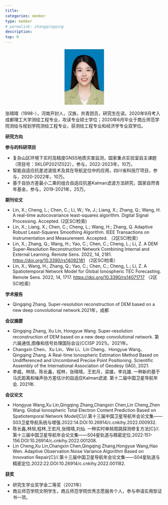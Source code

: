 ```yaml
---
title: 
categories: member
type: member
# permalink: zhangqingqing
description: 
top: 0
---
```


<div align=center>
<img src="/images/zhangqingqing.jpg" width = 25%>
</div>


张晴晴（1998-），河南开封人，汉族，共青团员，研究生在读。2020年9月考入成都理工大学测绘工程专业，攻读专业硕士学位；2020年6月毕业于商丘师范学院测绘与规划学院测绘工程专业，获测绘工程专业和经济学专业双学位。

**研究方向**

**参与的科研项目**
* 复杂山区环境下实时高精度GNSS地质灾害监测，国家重点实验室自主课题（项目号：SKLGP2021Z022），参与，2022-2023年，10万。
* 智能自适应抗差滤波技术及其在导航定位中的应用，四川省科技厅项目，参与，2020-2022年，10万。
* 基于自协方差最小二乘的组合自适应抗差Kalman滤波方法研究，国家自然青年基金，参与，2019-2021年，25万。


**期刊论文**
* Lin, X.; Cheng, L.; Chen, C.; Li, W.; Ye, J.; Liang, X.; Zhang, Q.; Wang, H. A real-time autocovariance least-squares algorithm. Digital Signal Processing. Accepted. (2区SCI检索)
* Lin, X.; Liang, X.; Chen, C.; Cheng, L.; Wang, H.; Zhang, Q. Adaptive Robust Least-Squares Smoothing Algorithm. IEEE Transactions on Instrumentation and Measurement. Accepted. （2区SCI检索）
* Lin, X.; Zhang, Q.; Wang, H.; Yao, C.; Chen, C.; Cheng, L.; Li, Z. A DEM Super-Resolution Reconstruction Network Combining Internal and External Learning. Remote Sens. 2022, 14, 2181. https://doi.org/10.3390/rs14092181 （2区SCI检索）
* Lin, X.; Wang, H.; Zhang, Q.; Yao, C.; Chen, C.; Cheng, L.; Li, Z. A Spatiotemporal Network Model for Global Ionospheric TEC Forecasting. Remote Sens. 2022, 14, 1717. https://doi.org/10.3390/rs14071717 （2区SCI检索）


**学术报告**
* Qingqing Zhang. Super-resolution reconstruction of DEM based on a new deep convolutional network.2021年，成都

**会议摘要**
* Qingqing Zhang, Xu Lin, Hongyue Wang. Super-resolution reconstruction of DEM based on a new deep convolutional network. 第六届通信,图像和信号处理国际会议(CCISP 2021)。2021年。
* Changxin Chen、Xu Lin、Wei Li、Lin Cheng、Hongyue Wang、Qingqing Zhang. A Real-time Ionospheric Estimation Method Based on Undifferenced and Uncombined Precise Point Positioning. Scientific Assembly of the International Association of Geodesy (IAG), 2021.
* 李威，林旭，陈长鑫，程林，张晴晴，王宏月，梁雄，李兆雄. 一种新的基于马氏距离和噪声协方差估计的自适应Kalman滤波. 第十二届中国卫星导航年会. 2021年.



**会议论文**
* Hongyue Wang,Xu Lin,Qingqing Zhang,Changxin Chen,Lin Cheng,Zhen Wang. Global Ionospheric Total Electron Content Prediction Based on Spatiotemporal Network Model[C]//.第十三届中国卫星导航年会论文集——S03卫星导航系统与增强.2022:14.DOI:10.26914/c.cnkihy.2022.000932.
* 陈长鑫,林旭,程林,王宏月,张晴晴,刘灿. 一种实时单频周跳探测修复方法[C]//.第十三届中国卫星导航年会论文集——S04星轨道与精密定位.2022:151-156.DOI:10.26914/c.cnkihy.2022.001208.
* Lin Cheng,Xu Lin,Changxin Chen,Qingqing Zhang,Hongyue Wang,Hao Wen. Adaptive Observation Noise Variance Algorithm Based on Innovation Repair[C]//.第十三届中国卫星导航年会论文集——S04星轨道与精密定位.2022:22.DOI:10.26914/c.cnkihy.2022.001182.

**获奖**
* 研究生学业奖学金二等奖（2021年）
* 商丘师范学院文明学生，商丘师范学院优秀志愿服务个人，参与申请实用型证书一项。


